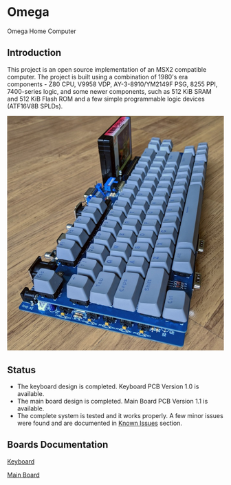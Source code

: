 # Omega
Omega Home Computer

## Introduction
This project is an open source implementation of an MSX2 compatible computer. The project is built using a combination of 1980's era components - Z80 CPU, V9958 VDP, AY-3-8910/YM2149F PSG, 8255 PPI, 7400-series logic, and some newer components, such as 512 KiB SRAM and 512 KiB Flash ROM and a few simple programmable logic devices (ATF16V8B SPLDs).

![Omega System - Keyboard stacked on Main Board](Mainboard/images/Omega-Mainboard-1.1-Stacked.jpg)

## Status
* The keyboard design is completed. Keyboard PCB Version 1.0 is available.
* The main board design is completed. Main Board PCB Version 1.1 is available.
* The complete system is tested and it works properly. A few minor issues were found and are documented in [Known Issues](https://github.com/skiselev/omega/blob/master/Mainboard.md#known-issues) section.

## Boards Documentation

[Keyboard](Keyboard.md)

[Main Board](Mainboard.md)
